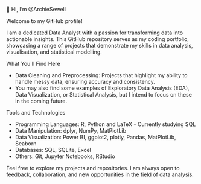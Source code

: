 👋 Hi, I’m @ArchieSewell

Welcome to my GitHub profile!

I am a dedicated Data Analyst with a passion for transforming data into actionable insights. This GitHub repository serves as my coding portfolio, showcasing a range of projects that demonstrate my skills in data analysis, visualisation, and statistical modelling.

What You'll Find Here
- Data Cleaning and Preprocessing: Projects that highlight my ability to handle messy data, ensuring accuracy and consistency.
- You may also find some examples of Exploratory Data Analysis (EDA), Data Visualization, or Statistical Analysis, but I intend to focus on these in the coming future.

Tools and Technologies
- Programming Languages: R, Python and LaTeX - Currently studying SQL
- Data Manipulation: dplyr, NumPy, MatPlotLib
- Data Visualization: Power BI, ggplot2, plotly, Pandas, MatPlotLib, Seaborn
- Databases: SQL, SQLite, Excel
- Others: Git, Jupyter Notebooks, RStudio

Feel free to explore my projects and repositories. I am always open to feedback, collaboration, and new opportunities in the field of data analysis.

<!---
ArchieSewell/ArchieSewell is a ✨ special ✨ repository because its `README.md` (this file) appears on your GitHub profile.
You can click the Preview link to take a look at your changes.
--->
